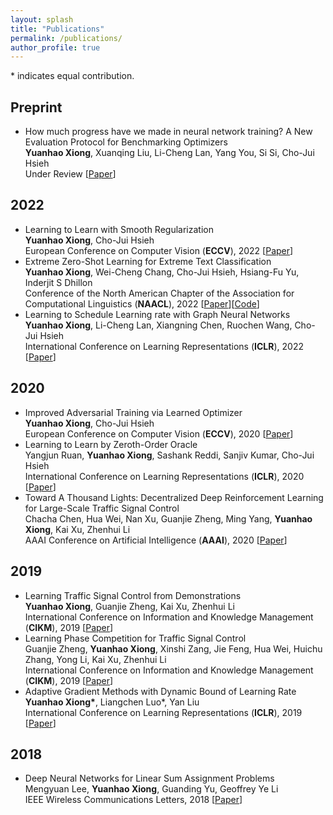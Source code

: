 ```yaml
---
layout: splash
title: "Publications"
permalink: /publications/
author_profile: true
---
```


\* indicates equal contribution.
## Preprint

- How much progress have we made in neural network training? A New Evaluation Protocol for Benchmarking Optimizers  
**Yuanhao Xiong**, Xuanqing Liu, Li-Cheng Lan, Yang You, Si Si, Cho-Jui Hsieh  
Under Review \[[Paper](
https://arxiv.org/pdf/2010.09889.pdf)\]

## 2022
- Learning to Learn with Smooth Regularization  
**Yuanhao Xiong**, Cho-Jui Hsieh  
European Conference on Computer Vision (**ECCV**), 2022 \[[Paper](
/files/eccv2022.pdf)\] 
- Extreme Zero-Shot Learning for Extreme Text Classification  
**Yuanhao Xiong**, Wei-Cheng Chang, Cho-Jui Hsieh, Hsiang-Fu Yu, Inderjit S Dhillon  
Conference of the North American Chapter of the Association for Computational Linguistics (**NAACL**), 2022 \[[Paper](
https://aclanthology.org/2022.naacl-main.399.pdf)\]\[[Code](https://github.com/amzn/pecos/tree/mainline/examples/MACLR)\]
- Learning to Schedule Learning rate with Graph Neural Networks  
**Yuanhao Xiong**, Li-Cheng Lan, Xiangning Chen, Ruochen Wang, Cho-Jui Hsieh  
International Conference on Learning Representations (**ICLR**), 2022 \[[Paper](
https://openreview.net/forum?id=k7efTb0un9z)\] 

## 2020
- Improved Adversarial Training via Learned Optimizer  
**Yuanhao Xiong**, Cho-Jui Hsieh  
European Conference on Computer Vision (**ECCV**), 2020 \[[Paper](
https://arxiv.org/pdf/2004.12227.pdf)\] 
- Learning to Learn by Zeroth-Order Oracle  
Yangjun Ruan, **Yuanhao Xiong**, Sashank Reddi, Sanjiv Kumar, Cho-Jui Hsieh  
International Conference on Learning Representations (**ICLR**), 2020 \[[Paper](https://openreview.net/pdf?id=ryxz8CVYDH)\]
- Toward A Thousand Lights: Decentralized Deep Reinforcement Learning for Large-Scale Traffic Signal Control  
Chacha Chen, Hua Wei, Nan Xu, Guanjie Zheng, Ming Yang, **Yuanhao Xiong**, Kai Xu, Zhenhui Li  
AAAI Conference on Artificial Intelligence (**AAAI**), 2020 \[[Paper](https://chacha-chen.github.io/files/chacha-AAAI2020.pdf)\]

## 2019
- Learning Traffic Signal Control from Demonstrations  
**Yuanhao Xiong**, Guanjie Zheng, Kai Xu, Zhenhui Li  
International Conference on Information and Knowledge Management (**CIKM**), 2019 \[[Paper](http://faculty.ist.psu.edu/jessieli/Publications/2019-CIKM-demoLight.pdf)\]
- Learning Phase Competition for Traffic Signal Control  
Guanjie Zheng, **Yuanhao Xiong**, Xinshi Zang, Jie Feng, Hua Wei, Huichu Zhang, Yong Li, Kai Xu, Zhenhui Li  
International Conference on Information and Knowledge Management (**CIKM**), 2019 \[[Paper](https://arxiv.org/pdf/1905.04722)\]
- Adaptive Gradient Methods with Dynamic Bound of Learning Rate  
**Yuanhao Xiong\***, Liangchen Luo*, Yan Liu  
International Conference on Learning Representations (**ICLR**), 2019 \[[Paper](https://arxiv.org/pdf/1902.09843)\]

## 2018
- Deep Neural Networks for Linear Sum Assignment Problems  
Mengyuan Lee, **Yuanhao Xiong**, Guanding Yu, Geoffrey Ye Li  
IEEE Wireless Communications Letters, 2018  \[[Paper](https://ieeexplore.ieee.org/stamp/stamp.jsp?tp=&arnumber=8371290)\]



